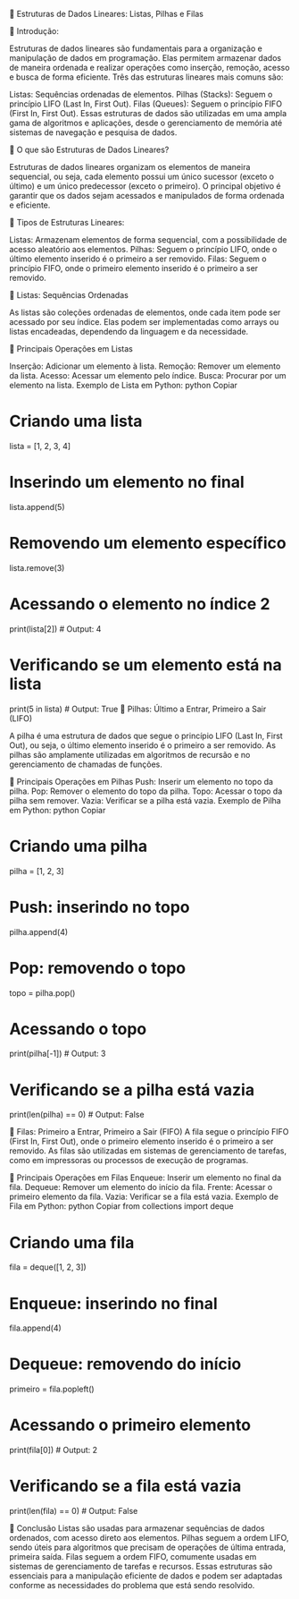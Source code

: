 📌 Estruturas de Dados Lineares: Listas, Pilhas e Filas

🔹 Introdução:


Estruturas de dados lineares são fundamentais para a organização e manipulação de dados em programação. Elas permitem armazenar dados de maneira ordenada e realizar operações como inserção, remoção, acesso e busca de forma eficiente. Três das estruturas lineares mais comuns são:

Listas: Sequências ordenadas de elementos.
Pilhas (Stacks): Seguem o princípio LIFO (Last In, First Out).
Filas (Queues): Seguem o princípio FIFO (First In, First Out).
Essas estruturas de dados são utilizadas em uma ampla gama de algoritmos e aplicações, desde o gerenciamento de memória até sistemas de navegação e pesquisa de dados.

🧠 O que são Estruturas de Dados Lineares?


Estruturas de dados lineares organizam os elementos de maneira sequencial, ou seja, cada elemento possui um único sucessor (exceto o último) e um único predecessor (exceto o primeiro). O principal objetivo é garantir que os dados sejam acessados e manipulados de forma ordenada e eficiente.

🔹 Tipos de Estruturas Lineares:


Listas: Armazenam elementos de forma sequencial, com a possibilidade de acesso aleatório aos elementos.
Pilhas: Seguem o princípio LIFO, onde o último elemento inserido é o primeiro a ser removido.
Filas: Seguem o princípio FIFO, onde o primeiro elemento inserido é o primeiro a ser removido.

🔹 Listas: Sequências Ordenadas

As listas são coleções ordenadas de elementos, onde cada item pode ser acessado por seu índice. Elas podem ser implementadas como arrays ou listas encadeadas, dependendo da linguagem e da necessidade.

🔸 Principais Operações em Listas

Inserção: Adicionar um elemento à lista.
Remoção: Remover um elemento da lista.
Acesso: Acessar um elemento pelo índice.
Busca: Procurar por um elemento na lista.
Exemplo de Lista em Python:
python
Copiar
# Criando uma lista
lista = [1, 2, 3, 4]

# Inserindo um elemento no final
lista.append(5)

# Removendo um elemento específico
lista.remove(3)

# Acessando o elemento no índice 2
print(lista[2])  # Output: 4

# Verificando se um elemento está na lista
print(5 in lista)  # Output: True
🔹 Pilhas: Último a Entrar, Primeiro a Sair (LIFO)

A pilha é uma estrutura de dados que segue o princípio LIFO (Last In, First Out), ou seja, o último elemento inserido é o primeiro a ser removido. As pilhas são amplamente utilizadas em algoritmos de recursão e no gerenciamento de chamadas de funções.

🔸 Principais Operações em Pilhas
Push: Inserir um elemento no topo da pilha.
Pop: Remover o elemento do topo da pilha.
Topo: Acessar o topo da pilha sem remover.
Vazia: Verificar se a pilha está vazia.
Exemplo de Pilha em Python:
python
Copiar
# Criando uma pilha
pilha = [1, 2, 3]

# Push: inserindo no topo
pilha.append(4)

# Pop: removendo o topo
topo = pilha.pop()

# Acessando o topo
print(pilha[-1])  # Output: 3

# Verificando se a pilha está vazia
print(len(pilha) == 0)  # Output: False

🔹 Filas: Primeiro a Entrar, Primeiro a Sair (FIFO)
A fila segue o princípio FIFO (First In, First Out), onde o primeiro elemento inserido é o primeiro a ser removido. As filas são utilizadas em sistemas de gerenciamento de tarefas, como em impressoras ou processos de execução de programas.

🔸 Principais Operações em Filas
Enqueue: Inserir um elemento no final da fila.
Dequeue: Remover um elemento do início da fila.
Frente: Acessar o primeiro elemento da fila.
Vazia: Verificar se a fila está vazia.
Exemplo de Fila em Python:
python
Copiar
from collections import deque

# Criando uma fila
fila = deque([1, 2, 3])

# Enqueue: inserindo no final
fila.append(4)

# Dequeue: removendo do início
primeiro = fila.popleft()

# Acessando o primeiro elemento
print(fila[0])  # Output: 2

# Verificando se a fila está vazia
print(len(fila) == 0)  # Output: False

🚀 Conclusão
Listas são usadas para armazenar sequências de dados ordenados, com acesso direto aos elementos.
Pilhas seguem a ordem LIFO, sendo úteis para algoritmos que precisam de operações de última entrada, primeira saída.
Filas seguem a ordem FIFO, comumente usadas em sistemas de gerenciamento de tarefas e recursos.
Essas estruturas são essenciais para a manipulação eficiente de dados e podem ser adaptadas conforme as necessidades do problema que está sendo resolvido.
